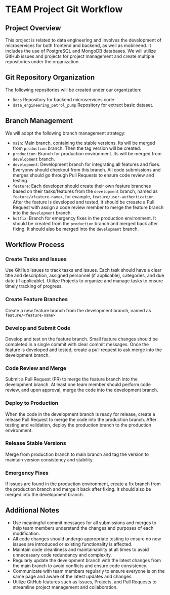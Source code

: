# TEAM Project Git Workflow

## Project Overview

This project is related to data engineering and involves the development of microservices for both frontend and backend, as well as mobileend. It includes the use of PostgreSQL and MongoDB databases. We will utilize GitHub issues and projects for project management and create multiple repositories under the organization.

## Git Repository Organization

The following repositories will be created under our organization:

- `Docs` Repository for backend microservices code
- `data_engineering_petrol_pump` Repository for extract basic dataset.

## Branch Management

We will adopt the following branch management strategy:

- `main`: Main branch, containing the stable versions. Its will be merged from `production` branch. Then the tag version will be created.
- `production`: Branch for production environment. Its will be merged from `development` branch.
- `development`: Development branch for integrating all features and fixes. Everyonw should checkout from this branch. All code submissions and merges should go through Pull Requests to ensure code review and testing.
- `feature`: Each developer should create their own feature branches based on their tasks/features from the `development` branch, named as `feature/<feature-name>`, for example, `feature/user-authentication`. After the feature is developed and tested, it should be creaste a Pull Request with assign a code review member to merge the feature branch into the `development` branch.
- `hotfix`: Branch for emergency fixes in the production environment. It should be created from the `production` branch and merged back after fixing. It should also be merged into the `development` branch.

## Workflow Process

### Create Tasks and Issues

Use GitHub Issues to track tasks and issues. Each task should have a clear title and description, assigned personnel (if applicable), categories, and due date (if applicable).
Utilize Projects to organize and manage tasks to ensure timely tracking of progress.

### Create Feature Branches

Create a new feature branch from the development branch, named as `feature/<feature-name>`

### Develop and Submit Code

Develop and test on the feature branch.
Small feature changes should be completed in a single commit with clear commit messages.
Once the feature is developed and tested, create a pull request to ask merge into the development branch.

### Code Review and Merge

Submit a Pull Request (PR) to merge the feature branch into the development branch.
At least one team member should perform code review, and upon approval, merge the code into the development branch.

### Deploy to Production

When the code in the development branch is ready for release, create a release Pull Request to merge the code into the production branch.
After testing and validation, deploy the production branch to the production environment.

### Release Stable Versions

Merge from production branch to main branch and tag the version to maintain version consistency and stability.

### Emergency Fixes

If issues are found in the production environment, create a fix branch from the production branch and merge it back after fixing. It should also be merged into the development branch.

## Additional Notes

- Use meaningful commit messages for all submissions and merges to help team members understand the changes and purposes of each modification.
- All code changes should undergo appropriate testing to ensure no new issues are introduced or existing functionality is affected.
- Maintain code cleanliness and maintainability at all times to avoid unnecessary code redundancy and complexity.
- Regularly update the development branch with the latest changes from the main branch to avoid conflicts and ensure code consistency.
- Communicate with team members regularly to ensure everyone is on the same page and aware of the latest updates and changes.
- Utilize GitHub features such as Issues, Projects, and Pull Requests to streamline project management and collaboration.
